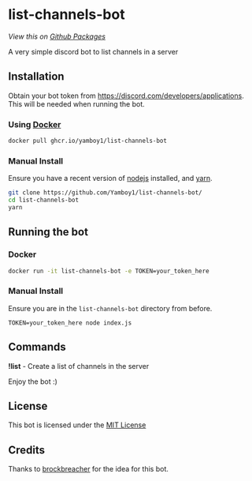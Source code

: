 # list-channels-bot

*View this on [Github Packages](https://github.com/users/Yamboy1/packages/container/package/list-channels-bot)*

A very simple discord bot to list channels in a server

## Installation

Obtain your bot token from https://discord.com/developers/applications. This will be needed when running the bot.

### Using [Docker](https://docker.com)

```bash
docker pull ghcr.io/yamboy1/list-channels-bot
```

### Manual Install

Ensure you have a recent version of [nodejs](https://nodejs.org) installed, and [yarn](https://classic.yarnpkg.com/).

```bash
git clone https://github.com/Yamboy1/list-channels-bot/
cd list-channels-bot
yarn
```

## Running the bot

### Docker

```bash
docker run -it list-channels-bot -e TOKEN=your_token_here
```

### Manual Install

Ensure you are in the `list-channels-bot` directory from before.

```
TOKEN=your_token_here node index.js
```

## Commands

**!list** - Create a list of channels in the server

Enjoy the bot :)

## License

This bot is licensed under the [MIT License](LICENSE)

## Credits

Thanks to [brockbreacher](https://github.com/brockbreacher) for the idea for this bot.
